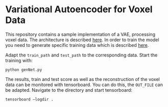 # Variational Autoencoder for Voxel Data
This repository contains a sample implementation of a VAE, processing voxel data. 
The architecture  is described [here](https://www.researchgate.net/publication/306187553_Generative_and_Discriminative_Voxel_Modeling_with_Convolutional_Neural_Networks).
In order to train the model you need to generate specific training data which is described [here](https://github.com/galberding/occ_variational_autoencoder).

Adapt the ```train_path``` and ```test_path``` to the corresponding data. 
Start the training with:
```
python genNet.py
```
The results, train and test score as well as the reconstruction of the voxel data can be monitored with tensorboard.
You can do this, the ```OUT_FILE``` can be adapted.
Navigate to the directory and start tensorboard:
```
tensorboard –logdir .
```
